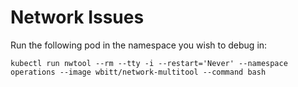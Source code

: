 # Network Issues

Run the following pod in the namespace you wish to debug in:

```console
kubectl run nwtool --rm --tty -i --restart='Never' --namespace operations --image wbitt/network-multitool --command bash
```